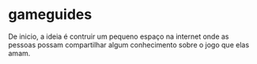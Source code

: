 # gameguides

De inicio, a ideia é contruir um pequeno espaço na internet onde as pessoas possam compartilhar algum conhecimento sobre o jogo que elas amam.

